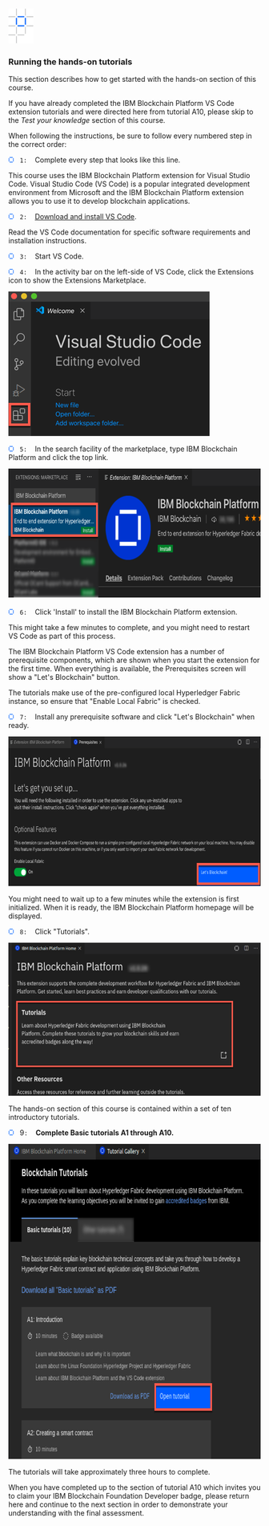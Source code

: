 <div class="vert vert-0" data-id="block-v1:IBMDeveloperSkillsNetwork+BC0201EN+v2+type@html+block@09563020c63d4070af8c20c34ff401ba">
        
<div class="xblock xblock-student_view xblock-student_view-html xmodule_display xmodule_HtmlModule xblock-initialized" data-graded="False" data-has-score="False" data-runtime-class="LmsRuntime" data-init="XBlockToXModuleShim" data-block-type="html" data-request-token="a78e75e068be11eb9bff9a92e5472877" data-runtime-version="1" data-usage-id="block-v1:IBMDeveloperSkillsNetwork+BC0201EN+v2+type@html+block@09563020c63d4070af8c20c34ff401ba" data-type="HTMLModule" data-course-id="course-v1:IBMDeveloperSkillsNetwork+BC0201EN+v2">
  
  <h3><img src="/courseware/ibp.png" alt="" width="50" height="69"></h3>
<h3>Running the hands-on tutorials</h3>
<p>This section describes how to get started with the hands-on section of this course.</p>
<p>If you have already completed the IBM Blockchain Platform VS Code extension tutorials and were directed here from tutorial A10, please skip to the <em>Test your knowledge</em> section of this course.</p>
<p>When following the instructions, be sure to follow every numbered step in the correct order:</p>
<p><img src="/courseware/bullet.png" alt="" width="11" height="11">&nbsp;&nbsp; <code>1:</code>&nbsp;&nbsp;&nbsp; Complete every step that looks like this line.</p>
<p>This course uses the IBM Blockchain Platform extension for Visual Studio Code. Visual Studio Code (VS Code) is a popular integrated development environment from Microsoft and the IBM Blockchain Platform extension allows you to use it to develop blockchain applications.</p>
<p><img src="/courseware/bullet.png" alt="" width="11" height="11">&nbsp;&nbsp; <code>2:</code>&nbsp;&nbsp;&nbsp; <a href="https://code.visualstudio.com/Download" target="_blank">Download and install VS Code</a>.</p>
<p>Read the VS Code documentation for&nbsp;specific software requirements and installation instructions.</p>
<p><img src="/courseware/bullet.png" alt="" width="11" height="11">&nbsp;&nbsp; <code>3:</code>&nbsp;&nbsp;&nbsp; Start VS Code.</p>
<p><img src="/courseware/bullet.png" alt="" width="11" height="11">&nbsp;&nbsp; <code>4:</code>&nbsp;&nbsp;&nbsp; In the activity bar on the left-side of VS Code, click the Extensions icon to show the Extensions Marketplace.</p>
<p><img src="/courseware/4.png" alt="Marketplace icon in VS Code" width="402" height="288"></p>
<p><img src="/courseware/bullet.png" alt="" width="11" height="11">&nbsp;&nbsp; <code>5:</code>&nbsp;&nbsp;&nbsp; In the search facility of the marketplace, type IBM Blockchain Platform and click the top link.</p>
<p><img src="/courseware/5.png" alt="IBM Blockchain Platform in the VS Code Marketplace" width="716" height="260"></p>
<p><img src="/courseware/bullet.png" alt="" width="11" height="11">&nbsp;&nbsp; <code>6:</code>&nbsp;&nbsp;&nbsp; Click 'Install' to install the IBM Blockchain Platform extension.</p>
<p>This might take a few minutes to complete, and you might need to restart VS Code as part of this process.</p>
<p>The IBM Blockchain Platform VS Code extension has a number of prerequisite components, which are shown when you start the extension for the first time. When everything is available, the Prerequisites screen will show a "Let's Blockchain" button.</p>
<p>The tutorials make use of the pre-configured local Hyperledger Fabric instance, so ensure that "Enable Local Fabric" is checked.</p>
<p><img src="/courseware/bullet.png" alt="" width="11" height="11">&nbsp;&nbsp; <code>7:</code>&nbsp;&nbsp;&nbsp; Install any prerequisite software and click "Let's Blockchain" when ready.</p>
<p><img src="/courseware/7.png" alt="IBM Blockchain Platform Tutorials prerequisites" width="715" height="298"></p>
<p>You might need to wait up to a few minutes while the extension is first initialized. When it is ready, the IBM Blockchain Platform homepage will be displayed.</p>
<p><img src="/courseware/bullet.png" alt="" width="11" height="11">&nbsp;&nbsp; <code>8:</code>&nbsp;&nbsp;&nbsp; Click "Tutorials".</p>
<p><img src="courseware/8.png" alt="Extension home page showing Tutorials link" width="713" height="305"></p>
<p>The hands-on section of this course is contained within a set of ten introductory tutorials.</p>
<p><img src="/courseware/bullet.png" alt="" width="11" height="11">&nbsp;&nbsp; 9<code>:</code>&nbsp;&nbsp;&nbsp; <strong>Complete Basic tutorials A1 through A10.</strong></p>
<p><img src="/courseware/9.png" alt="Basic tutorials set with first tutorial link highlighted" width="717" height="628"></p>
<p></p>
<p>The tutorials will take approximately three hours to complete.</p>
<p>When you have completed up to the section of tutorial A10 which invites you to claim your IBM Blockchain Foundation Developer badge, please return here and continue to the next section in order to demonstrate your understanding with the final assessment.</p>
<p></p>
</div>

</div>
